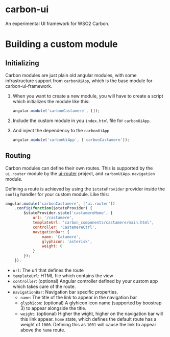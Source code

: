 carbon-ui
=========

An experimental UI framework for WSO2 Carbon.

# Building a custom module

## Initializing

Carbon modules are just plain old angular modules, with some infrastructure support from `carbonUiApp`, which is the base module for carbon-ui-framework.

1. When you want to create a new module, you will have to create a script which initializes the module like this:

	```js
	angular.module('carbonCastamere', []);
	```
2. Include the custom module in you `index.html` file for `carbonUiApp`.
3. And inject the dependency to the `carbonUiApp`

	```js
	angular.module('carbonUiApp', ['carbonCastamere']);
	```
	
## Routing

Carbon modules can define their own routes. This is supported by the `ui.router` module by the [ui-router](https://github.com/angular-ui/ui-router) project, and `carbonUiApp.navigation` module.

Defining a route is achieved by using the `$stateProvider` provider inside the `config` handler for your custom module. Like this:

```js
angular.module('carbonCastamere', ['ui.router'])
    .config(function($stateProvider) {
        $stateProvider.state('castamereHome', {
        	url: '/castamere',
            templateUrl: 'carbon_components/castamere/main.html',
            controller: 'CastemereCtrl',
            navigationBar: {
            	name: 'Catamere',
            	glyphicon: 'asterisk',
            	weight: 0
            }
        });
    });
```

* `url`: The url that defines the route
* `templateUrl`: HTML file which contains the view
* `controller`: (optional) Angular controller defined by your custom app which takes care of the route.
* `navigationBar`: Navigation bar specific properties.
	* `name`: The title of the link to appear in the navigation bar
	* `glyphicon`: (optional) A glyhicon icon name (supported by boostrap 3) to appear alongside the title.
	* `weight`: (optional) Higher the wight, higher on the navigation bar will this link appear. `home` state, which defines the default route has a weight of `1000`. Defining this as `1001` will cause the link to appear above the `home` route.
